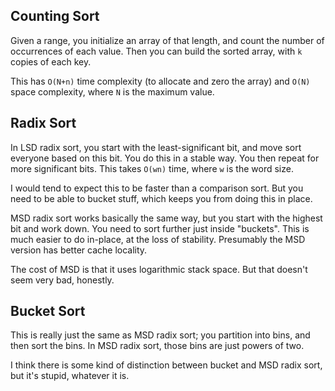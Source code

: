 ## Counting Sort

Given a range, you initialize an array of that length, and count the
number of occurrences of each value. Then you can build the sorted
array, with `k` copies of each key.

This has `O(N+n)` time complexity (to allocate and zero the array) and
`O(N)` space complexity, where `N` is the maximum value.

## Radix Sort

In LSD radix sort, you start with the least-significant bit, and move
sort everyone based on this bit. You do this in a stable way. You then
repeat for more significant bits. This takes `O(wn)` time, where `w`
is the word size.

I would tend to expect this to be faster than a comparison sort. But
you need to be able to bucket stuff, which keeps you from doing this
in place.

MSD radix sort works basically the same way, but you start with the
highest bit and work down. You need to sort further just inside
"buckets". This is much easier to do in-place, at the loss of
stability. Presumably the MSD version has better cache locality.

The cost of MSD is that it uses logarithmic stack space. But that
doesn't seem very bad, honestly.

## Bucket Sort

This is really just the same as MSD radix sort; you partition into
bins, and then sort the bins. In MSD radix sort, those bins are just
powers of two.

I think there is some kind of distinction between bucket and MSD radix
sort, but it's stupid, whatever it is.
